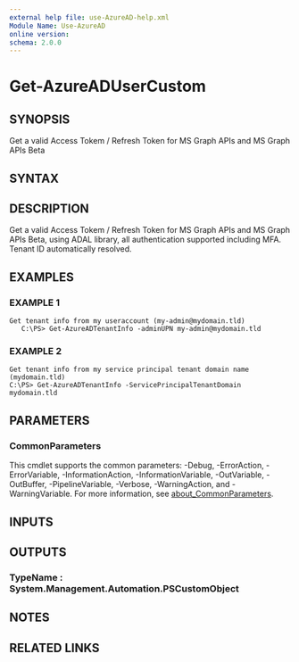 ```yaml
---
external help file: use-AzureAD-help.xml
Module Name: Use-AzureAD
online version:
schema: 2.0.0
---
```


# Get-AzureADUserCustom

## SYNOPSIS
Get a valid Access Tokem / Refresh Token for MS Graph APIs and MS Graph APIs Beta

## SYNTAX

## DESCRIPTION
Get a valid Access Tokem / Refresh Token for MS Graph APIs and MS Graph APIs Beta, using ADAL library, all authentication supported including MFA.
Tenant ID automatically resolved.

## EXAMPLES

### EXAMPLE 1
```
Get tenant info from my useraccount (my-admin@mydomain.tld)
   C:\PS> Get-AzureADTenantInfo -adminUPN my-admin@mydomain.tld
```

### EXAMPLE 2
```
Get tenant info from my service principal tenant domain name (mydomain.tld)
C:\PS> Get-AzureADTenantInfo -ServicePrincipalTenantDomain mydomain.tld
```

## PARAMETERS

### CommonParameters
This cmdlet supports the common parameters: -Debug, -ErrorAction, -ErrorVariable, -InformationAction, -InformationVariable, -OutVariable, -OutBuffer, -PipelineVariable, -Verbose, -WarningAction, and -WarningVariable. For more information, see [about_CommonParameters](http://go.microsoft.com/fwlink/?LinkID=113216).

## INPUTS

## OUTPUTS

### TypeName : System.Management.Automation.PSCustomObject
## NOTES

## RELATED LINKS
